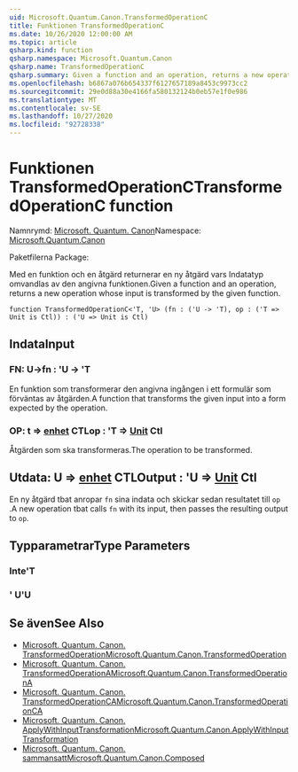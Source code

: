 ```yaml
---
uid: Microsoft.Quantum.Canon.TransformedOperationC
title: Funktionen TransformedOperationC
ms.date: 10/26/2020 12:00:00 AM
ms.topic: article
qsharp.kind: function
qsharp.namespace: Microsoft.Quantum.Canon
qsharp.name: TransformedOperationC
qsharp.summary: Given a function and an operation, returns a new operation whose input is transformed by the given function.
ms.openlocfilehash: b6867a076b654337f6127657189a8453c9973cc2
ms.sourcegitcommit: 29e0d88a30e4166fa580132124b0eb57e1f0e986
ms.translationtype: MT
ms.contentlocale: sv-SE
ms.lasthandoff: 10/27/2020
ms.locfileid: "92728338"
---
```

# <a name="transformedoperationc-function"></a><span data-ttu-id="71236-102">Funktionen TransformedOperationC</span><span class="sxs-lookup"><span data-stu-id="71236-102">TransformedOperationC function</span></span>

<span data-ttu-id="71236-103">Namnrymd: [Microsoft. Quantum. Canon](xref:Microsoft.Quantum.Canon)</span><span class="sxs-lookup"><span data-stu-id="71236-103">Namespace: [Microsoft.Quantum.Canon](xref:Microsoft.Quantum.Canon)</span></span>

<span data-ttu-id="71236-104">Paketfilerna [](https://nuget.org/packages/)</span><span class="sxs-lookup"><span data-stu-id="71236-104">Package: [](https://nuget.org/packages/)</span></span>


<span data-ttu-id="71236-105">Med en funktion och en åtgärd returnerar en ny åtgärd vars Indatatyp omvandlas av den angivna funktionen.</span><span class="sxs-lookup"><span data-stu-id="71236-105">Given a function and an operation, returns a new operation whose input is transformed by the given function.</span></span>

```qsharp
function TransformedOperationC<'T, 'U> (fn : ('U -> 'T), op : ('T => Unit is Ctl)) : ('U => Unit is Ctl)
```


## <a name="input"></a><span data-ttu-id="71236-106">Indata</span><span class="sxs-lookup"><span data-stu-id="71236-106">Input</span></span>

### <a name="fn--u---t"></a><span data-ttu-id="71236-107">FN: U-></span><span class="sxs-lookup"><span data-stu-id="71236-107">fn : 'U -> 'T</span></span>

<span data-ttu-id="71236-108">En funktion som transformerar den angivna ingången i ett formulär som förväntas av åtgärden.</span><span class="sxs-lookup"><span data-stu-id="71236-108">A function that transforms the given input into a form expected by the operation.</span></span>


### <a name="op--t--unit-ctl"></a><span data-ttu-id="71236-109">OP: t => [enhet](xref:microsoft.quantum.lang-ref.unit) CTL</span><span class="sxs-lookup"><span data-stu-id="71236-109">op : 'T => [Unit](xref:microsoft.quantum.lang-ref.unit) Ctl</span></span>

<span data-ttu-id="71236-110">Åtgärden som ska transformeras.</span><span class="sxs-lookup"><span data-stu-id="71236-110">The operation to be transformed.</span></span>



## <a name="output--u--unit-ctl"></a><span data-ttu-id="71236-111">Utdata: U => [enhet](xref:microsoft.quantum.lang-ref.unit) CTL</span><span class="sxs-lookup"><span data-stu-id="71236-111">Output : 'U => [Unit](xref:microsoft.quantum.lang-ref.unit) Ctl</span></span>

<span data-ttu-id="71236-112">En ny åtgärd tbat anropar `fn` sina indata och skickar sedan resultatet till `op` .</span><span class="sxs-lookup"><span data-stu-id="71236-112">A new operation tbat calls `fn` with its input, then passes the resulting output to `op`.</span></span>

## <a name="type-parameters"></a><span data-ttu-id="71236-113">Typparametrar</span><span class="sxs-lookup"><span data-stu-id="71236-113">Type Parameters</span></span>

### <a name="t"></a><span data-ttu-id="71236-114">Inte</span><span class="sxs-lookup"><span data-stu-id="71236-114">'T</span></span>


### <a name="u"></a><span data-ttu-id="71236-115">' U</span><span class="sxs-lookup"><span data-stu-id="71236-115">'U</span></span>



## <a name="see-also"></a><span data-ttu-id="71236-116">Se även</span><span class="sxs-lookup"><span data-stu-id="71236-116">See Also</span></span>

- [<span data-ttu-id="71236-117">Microsoft. Quantum. Canon. TransformedOperation</span><span class="sxs-lookup"><span data-stu-id="71236-117">Microsoft.Quantum.Canon.TransformedOperation</span></span>](xref:Microsoft.Quantum.Canon.TransformedOperation)
- [<span data-ttu-id="71236-118">Microsoft. Quantum. Canon. TransformedOperationA</span><span class="sxs-lookup"><span data-stu-id="71236-118">Microsoft.Quantum.Canon.TransformedOperationA</span></span>](xref:Microsoft.Quantum.Canon.TransformedOperationA)
- [<span data-ttu-id="71236-119">Microsoft. Quantum. Canon. TransformedOperationCA</span><span class="sxs-lookup"><span data-stu-id="71236-119">Microsoft.Quantum.Canon.TransformedOperationCA</span></span>](xref:Microsoft.Quantum.Canon.TransformedOperationCA)
- [<span data-ttu-id="71236-120">Microsoft. Quantum. Canon. ApplyWithInputTransformation</span><span class="sxs-lookup"><span data-stu-id="71236-120">Microsoft.Quantum.Canon.ApplyWithInputTransformation</span></span>](xref:Microsoft.Quantum.Canon.ApplyWithInputTransformation)
- [<span data-ttu-id="71236-121">Microsoft. Quantum. Canon. sammansatt</span><span class="sxs-lookup"><span data-stu-id="71236-121">Microsoft.Quantum.Canon.Composed</span></span>](xref:Microsoft.Quantum.Canon.Composed)